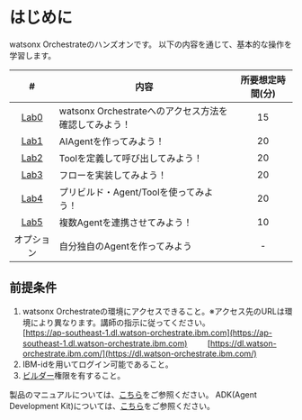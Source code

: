 # はじめに

watsonx Orchestrateのハンズオンです。
以下の内容を通じて、基本的な操作を学習します。

|  #                         |                      内容                                         |所要想定時間(分)|
|:---:                       |------------------------------------------------------------------|   :---:      |
|[Lab0](intro.md)             |watsonx Orchestrateへのアクセス方法を確認してみよう！ |15           |
|[Lab1](agent.md)       |AIAgentを作ってみよう！                      |20           |
|[Lab2](tool.md)       |Toolを定義して呼び出してみよう！                      |20           |
|[Lab3](flow.md)       |フローを実装してみよう！                      |20           |
|[Lab4](prebuild.md)       |プリビルド・Agent/Toolを使ってみよう！                      |20           |
|[Lab5](multi.md)       |複数Agentを連携させてみよう！                   |10           |
|オプション |自分独自のAgentを作ってみよう         |-           |

## 前提条件
 
 1. watsonx Orchestrateの環境にアクセスできること。※アクセス先のURLは環境により異なります。講師の指示に従ってください。  
 [https://ap-southeast-1.dl.watson-orchestrate.ibm.com](https://ap-southeast-1.dl.watson-orchestrate.ibm.com)   　　 
 [https://dl.watson-orchestrate.ibm.com/](https://dl.watson-orchestrate.ibm.com/)
 2. IBM-idを用いてログイン可能であること。
 3. <a href="https://www.ibm.com/docs/ja/watsonx/watson-orchestrate/current?topic=team-roles-watsonx-orchestrate#builder" target="_blank" rel="noopener noreferrer">ビルダー</a>権限を有すること。


製品のマニュアルについては、<a href="https://www.ibm.com/docs/ja/watsonx/watson-orchestrate/current" target="_blank" rel="noopener noreferrer">こちら</a>をご参照ください。
ADK(Agent Development Kit)については、<a href="https://developer.watson-orchestrate.ibm.com/" target="_blank" rel="noopener noreferrer">こちら</a>をご参照ください。
